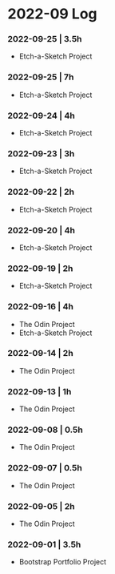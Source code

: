 # 2022-09 Log

### 2022-09-25 | 3.5h
- Etch-a-Sketch Project

### 2022-09-25 | 7h
- Etch-a-Sketch Project

### 2022-09-24 | 4h
- Etch-a-Sketch Project

### 2022-09-23 | 3h
- Etch-a-Sketch Project

### 2022-09-22 | 2h
- Etch-a-Sketch Project

### 2022-09-20 | 4h
- Etch-a-Sketch Project

### 2022-09-19 | 2h
- Etch-a-Sketch Project

### 2022-09-16 | 4h
- The Odin Project
- Etch-a-Sketch Project

### 2022-09-14 | 2h
- The Odin Project

### 2022-09-13 | 1h
- The Odin Project

### 2022-09-08 | 0.5h
- The Odin Project

### 2022-09-07 | 0.5h
- The Odin Project

### 2022-09-05 | 2h
- The Odin Project

### 2022-09-01 | 3.5h
- Bootstrap Portfolio Project
